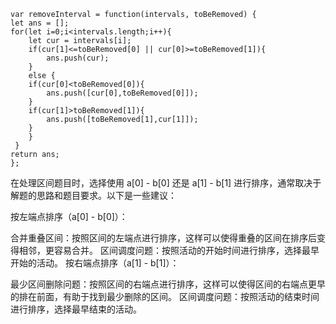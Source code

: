 ```code
var removeInterval = function(intervals, toBeRemoved) {
let ans = [];
for(let i=0;i<intervals.length;i++){
    let cur = intervals[i];
    if(cur[1]<=toBeRemoved[0] || cur[0]>=toBeRemoved[1]){
        ans.push(cur); 
    } 
    else {
    if(cur[0]<toBeRemoved[0]){
        ans.push([cur[0],toBeRemoved[0]]);
    }
    if(cur[1]>toBeRemoved[1]){
        ans.push([toBeRemoved[1],cur[1]]);
    }
    }
 }
return ans;
};
```

在处理区间题目时，选择使用 a[0] - b[0] 还是 a[1] - b[1] 进行排序，通常取决于解题的思路和题目要求。以下是一些建议：

按左端点排序（a[0] - b[0]）：

合并重叠区间：按照区间的左端点进行排序，这样可以使得重叠的区间在排序后变得相邻，更容易合并。
区间调度问题：按照活动的开始时间进行排序，选择最早开始的活动。
按右端点排序（a[1] - b[1]）：

最少区间删除问题：按照区间的右端点进行排序，这样可以使得区间的右端点更早的排在前面，有助于找到最少删除的区间。
区间调度问题：按照活动的结束时间进行排序，选择最早结束的活动。
